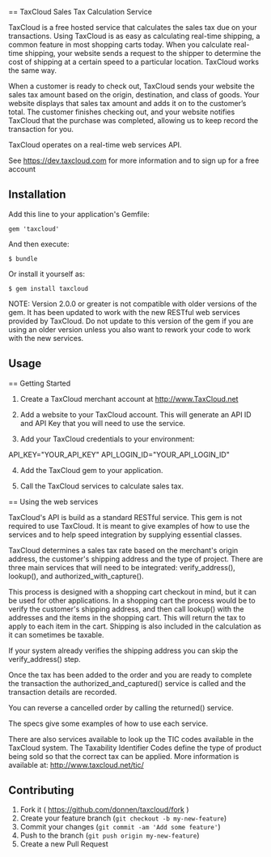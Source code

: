 == TaxCloud Sales Tax Calculation Service

TaxCloud is a free hosted service that calculates the sales tax due on your transactions. Using TaxCloud
is as easy as calculating real-time shipping, a common feature in most shopping carts today. When you
calculate real-time shipping, your website sends a request to the shipper to determine the cost of
shipping at a certain speed to a particular location. TaxCloud works the same way.

When a customer is ready to check out, TaxCloud sends your website the sales tax amount based on the
origin, destination, and class of goods. Your website displays that sales tax amount and adds it on
to the customer’s total. The customer finishes checking out, and your website notifies TaxCloud that
the purchase was completed, allowing us to keep record the transaction for you.

TaxCloud operates on a real-time web services API.

See https://dev.taxcloud.com for more information and to sign up for a free account

## Installation

Add this line to your application's Gemfile:

    gem 'taxcloud'

And then execute:

    $ bundle

Or install it yourself as:

    $ gem install taxcloud

NOTE: Version 2.0.0 or greater is not compatible with older versions of the gem. It has been updated to work
with the new RESTful web services provided by TaxCloud. Do not update to this version of the gem if you are using
an older version unless you also want to rework your code to work with the new services.

## Usage

== Getting Started

1. Create a TaxCloud merchant account at http://www.TaxCloud.net

2. Add a website to your TaxCloud account. This will generate an API ID and API Key that you will
need to use the service.

3. Add your TaxCloud credentials to your environment:

API_KEY="YOUR_API_KEY"
API_LOGIN_ID="YOUR_API_LOGIN_ID"

4. Add the TaxCloud gem to your application.

5. Call the TaxCloud services to calculate sales tax.

== Using the web services

TaxCloud's API is build as a standard RESTful service. This gem is not required
to use TaxCloud. It is meant to give examples of how to use the services and to help
speed integration by supplying essential classes.

TaxCloud determines a sales tax rate based on the merchant's origin address, the
customer's shipping address and the type of project. There are three main services
that will need to be integrated: verify_address(), lookup(), and authorized_with_capture().

This process is designed with a shopping cart checkout in mind, but it can be used for
other applications. In a shopping cart the process would be to verify the customer's
shipping address, and then call lookup() with the addresses and the items in the shopping
cart. This will return the tax to apply to each item in the cart. Shipping is also included
in the calculation as it can sometimes be taxable.

If your system already verifies the shipping address you can skip the verify_address() step.

Once the tax has been added to the order and you are ready to complete the transaction the
authorized_and_captured() service is called and the transaction details are recorded.

You can reverse a cancelled order by calling the returned() service.

The specs give some examples of how to use each service.

There are also services available to look up the TIC codes available in the TaxCloud system.
The Taxability Identifier Codes define the type of product being sold so that the correct tax
can be applied. More information is available at: http://www.taxcloud.net/tic/

## Contributing

1. Fork it ( https://github.com/donnen/taxcloud/fork )
2. Create your feature branch (`git checkout -b my-new-feature`)
3. Commit your changes (`git commit -am 'Add some feature'`)
4. Push to the branch (`git push origin my-new-feature`)
5. Create a new Pull Request



